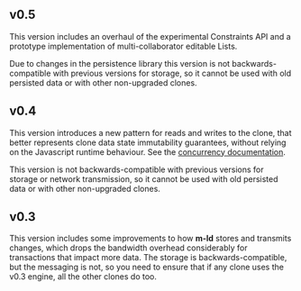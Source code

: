 ## v0.5
This version includes an overhaul of the experimental Constraints API and a
prototype implementation of multi-collaborator editable Lists.

Due to changes in the persistence library this version is not
backwards-compatible with previous versions for storage, so it cannot be used
with old persisted data or with other non-upgraded clones.

## v0.4
This version introduces a new pattern for reads and writes to the clone, that
better represents clone data state immutability guarantees, without relying on
the Javascript runtime behaviour. See the
[concurrency&nbsp;documentation](https://js.m-ld.org/#concurrency).

This version is not backwards-compatible with previous versions for storage or
network transmission, so it cannot be used with old persisted data or with other
non-upgraded clones.

## v0.3
This version includes some improvements to how **m-ld** stores and transmits
changes, which drops the bandwidth overhead considerably for transactions that
impact more data. The storage is backwards-compatible, but the messaging is not,
so you need to ensure that if any clone uses the v0.3 engine, all the other
clones do too.